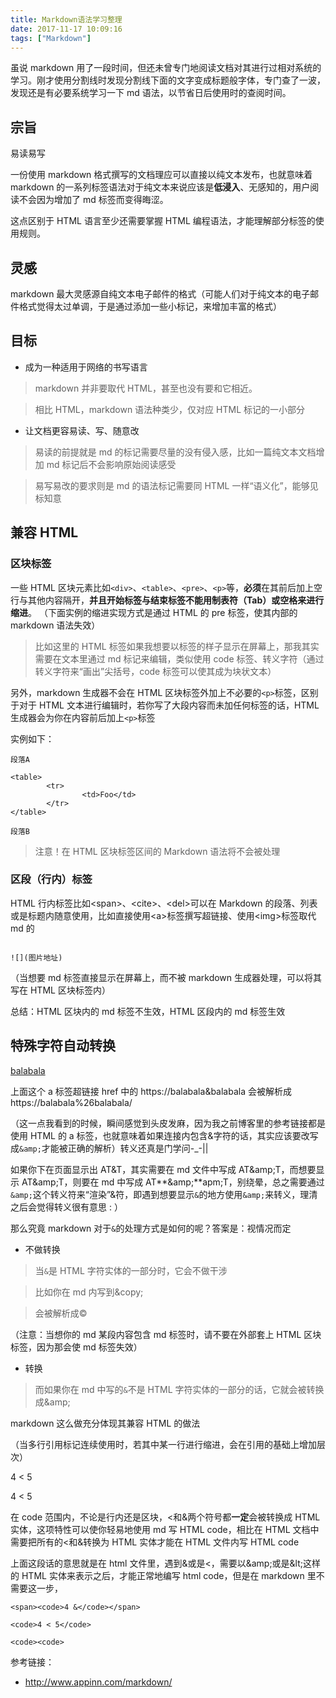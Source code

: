 ```yaml
---
title: Markdown语法学习整理
date: 2017-11-17 10:09:16
tags: ["Markdown"]
---
```


虽说 markdown 用了一段时间，但还未曾专门地阅读文档对其进行过相对系统的学习。刚才使用分割线时发现分割线下面的文字变成标题般字体，专门查了一波，发现还是有必要系统学习一下 md 语法，以节省日后使用时的查阅时间。

<!-- more -->

## 宗旨

易读易写

一份使用 markdown 格式撰写的文档理应可以直接以纯文本发布，也就意味着 markdown 的一系列标签语法对于纯文本来说应该是**低浸入**、无感知的，用户阅读不会因为增加了 md 标签而变得晦涩。

这点区别于 HTML 语言至少还需要掌握 HTML 编程语法，才能理解部分标签的使用规则。

## 灵感

markdown 最大灵感源自纯文本电子邮件的格式（可能人们对于纯文本的电子邮件格式觉得太过单调，于是通过添加一些小标记，来增加丰富的格式）

## 目标

- 成为一种适用于网络的书写语言

> markdown 并非要取代 HTML，甚至也没有要和它相近。

> 相比 HTML，markdown 语法种类少，仅对应 HTML 标记的一小部分

- 让文档更容易读、写、随意改

> 易读的前提就是 md 的标记需要尽量的没有侵入感，比如一篇纯文本文档增加 md 标记后不会影响原始阅读感受

> 易写易改的要求则是 md 的语法标记需要同 HTML 一样“语义化”，能够见标知意

## 兼容 HTML

### 区块标签

一些 HTML 区块元素比如<code>&lt;div&gt;</code>、<code>&lt;table&gt;</code>、<code>&lt;pre&gt;</code>、<code>&lt;p&gt;</code>等，**必须**在其前后加上空行与其他内容隔开，**并且开始标签与结束标签不能用制表符（Tab）或空格来进行缩进**。
（下面实例的缩进实现方式是通过 HTML 的 pre 标签，使其内部的 markdown 语法失效）

> 比如这里的 HTML 标签如果我想要以标签的样子显示在屏幕上，那我其实需要在文本里通过 md 标记来编辑，类似使用 code 标签、转义字符（通过转义字符来“画出”尖括号，code 标签可以使其成为块状文本）

另外，markdown 生成器不会在 HTML 区块标签外加上不必要的<code>&lt;p&gt;</code>标签，区别于对于 HTML 文本进行编辑时，若你写了大段内容而未加任何标签的话，HTML 生成器会为你在内容前后加上<code>&lt;p&gt;</code>标签

实例如下：

<pre><code>段落A

&lt;table&gt;
		&lt;tr&gt;
				&lt;td&gt;Foo&lt;/td&gt;
		&lt;/tr&gt;
&lt;/table&gt;

段落B
</code></pre>

> 注意！在 HTML 区块标签区间的 Markdown 语法将不会被处理

### 区段（行内）标签

HTML 行内标签比如&lt;span&gt;、&lt;cite&gt;、&lt;del&gt;可以在 Markdown 的段落、列表或是标题内随意使用，比如直接使用&lt;a&gt;标签撰写超链接、使用&lt;img&gt;标签取代 md 的

<pre><code>
![](图片地址)
</code></pre>

（当想要 md 标签直接显示在屏幕上，而不被 markdown 生成器处理，可以将其写在 HTML 区块标签内）

总结：HTML 区块内的 md 标签不生效，HTML 区段内的 md 标签生效

## 特殊字符自动转换

<a href="https://balabala&balabala">balabala</a>

上面这个 a 标签超链接 href 中的 https://balabala&balabala 会被解析成 https://balabala%26balabala/

（这一点我看到的时候，瞬间感觉到头皮发麻，因为我之前博客里的参考链接都是使用 HTML 的 a 标签，也就意味着如果连接内包含&字符的话，其实应该要改写成<code>&amp;amp;</code>才能被正确的解析）转义还真是门学问-\_-||

如果你下在页面显示出 AT&amp;T，其实需要在 md 文件中写成 AT&amp;amp;T，而想要显示 AT&amp;amp;T，则要在 md 中写成 AT**&amp;amp;**apm;T，别绕晕，总之需要通过<code>&amp;amp;</code>这个转义符来“渲染”&符，即遇到想要显示<code>&amp;</code>的地方使用<code>&amp;amp;</code>来转义，理清之后会觉得转义很有意思 : ）

那么究竟 markdown 对于<code>&amp;</code>的处理方式是如何的呢？答案是：视情况而定

- 不做转换

> 当<code>&amp;</code>是 HTML 字符实体的一部分时，它会不做干涉

> 比如你在 md 内写到&amp;copy;

> 会被解析成&copy;

（注意：当想你的 md 某段内容包含 md 标签时，请不要在外部套上 HTML 区块标签，因为那会使 md 标签失效）

- 转换

> 而如果你在 md 中写的<code>&amp;</code>不是 HTML 字符实体的一部分的话，它就会被转换成&amp;amp;

markdown 这么做充分体现其兼容 HTML 的做法

（当多行引用标记连续使用时，若其中某一行进行缩进，会在引用的基础上增加层次）

4 < 5

4 &lt; 5

在 code 范围内，不论是行内还是区块，<和&两个符号都**一定**会被转换成 HTML 实体，这项特性可以使你轻易地使用 md 写 HTML code，相比在 HTML 文档中需要把所有的<和&转换为 HTML 实体才能在 HTML 文件内写 HTML code

上面这段话的意思就是在 html 文件里，遇到&或是<，需要以&amp;amp;或是&amp;lt;这样的 HTML 实体来表示之后，才能正常地编写 html code，但是在 markdown 里不需要这一步，

`<span><code>4 &</code></span>`

`<code>4 < 5</code>`

`<code><code>`

参考链接：

- <a href="http://www.appinn.com/markdown/">http://www.appinn.com/markdown/</a>
